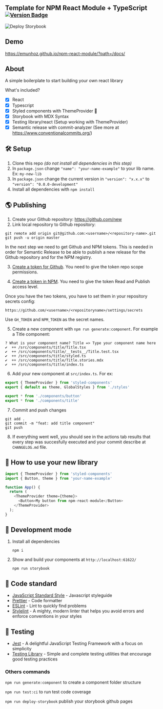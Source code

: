 ## Template for NPM React Module + TypeScript <sup>[![Version Badge](http://versionbadg.es/emunhoz/npm-react-module.svg)](https://npmjs.org/package/your-name-example)</sup>

![Deploy Storybook](https://github.com/emunhoz/npm-react-module/workflows/Deploy%20Storybook/badge.svg)

## Demo

https://emunhoz.github.io/npm-react-module/?path=/docs/

##  About

A simple boilerplate to start building your own react library

What's included?

- [x] React
- [x] Typescript
- [x] Styled components with ThemeProvider 💅
- [x] Storybook with MDX Syntax
- [x] Testing library/react (Setup working with ThemeProvider)
- [x] Semantic release with commit-analyzer (See more at https://www.conventionalcommits.org/)

## 🛠 Setup

1. Clone this repo _(do not install all dependencies in this step)_
2. In `package.json` change `"name": "your-name-example"` to your lib name. Ex: `my-new-lib`
3. In `package.json` change the current version in `"version": "x.x.x"` to `"version": "0.0.0-development"`
4. Install all dependencies with `npm install`

## 🌎 Publishing

1. Create your Github repository: https://github.com/new
2. Link local repository to Github repository:

```shell
git remote add origin git@github.com:<username>/<repository-name>.git
git push -u origin master
```

In the next step we need to get Github and NPM tokens. This is needed in order for Semantic Release to be able to publish a new release for the Github repository and for the NPM registry.

3. [Create a token for Github](https://help.github.com/en/github/authenticating-to-github/creating-a-personal-access-token-for-the-command-line). You need to give the token repo scope permissions.

4. [Create a token in NPM](https://docs.npmjs.com/creating-and-viewing-authentication-tokens). You need to give the token Read and Publish access level.

Once you have the two tokens, you have to set them in your repository secrets config:

```shell
https://github.com/<username>/<repositoryname>/settings/secrets
```

Use `GH_TOKEN` and `NPM_TOKEN` as the secret names.

5. Create a new component with `npm run generate:component`. For example a Title component:

```shell
? What is your component name? Title => Type your component name here
✔  ++ /src/components/title/Title.tsx
✔  ++ /src/components/title/__tests__/Title.test.tsx
✔  ++ /src/components/title/styled.ts
✔  ++ /src/components/title/Title.stories.mdx
✔  ++ /src/components/title/index.ts
```

6. Add your new component at `src/index.ts`. For ex:

```js
export { ThemeProvider } from 'styled-components'
export { default as theme, GlobalStyles } from './styles'

export * from './components/button'
export * from './components/title'
```

7. Commit and push changes

```shell
git add .
git commit -m "feat: add title component"
git push
```

8. If everything went well, you should see in the actions tab results that every step was succesfully executed and your commit describe at `CHANGELOG.md` file.

## 🧩 How to use your new library

```js
import { ThemeProvider } from 'styled-components'
import { Button, theme } from 'your-name-example'

function App() {
  return (
    <ThemeProvider theme={theme}>
      <Button>My button from npm-react-module</Button>
    </ThemeProvider>
  );
}

```

## 🚀 Development mode

1. Install all dependencies

   ```shell
   npm i
   ```

2. Show and build your components at `http://localhost:61622/`

   ```shell
   npm run storybook
   ```

## 🚨 Code standard

- [JavaScript Standard Style](https://standardjs.com/) - Javascript styleguide
- [Prettier](https://prettier.io/) - Code formatter
- [ESLint](https://eslint.org/) - Lint to quickly find problems
- [Stylelint](https://stylelint.io/) - A mighty, modern linter that helps you avoid errors and enforce conventions in your styles

## 🚥 Testing

- [Jest](https://jestjs.io/) - A delightful JavaScript Testing Framework with a focus on simplicity
- [Testing Library](https://testing-library.com/) - Simple and complete testing utilities that encourage good testing practices

### Others commands

`npm run generate:component` to create a component folder structure

`npm run test:ci` to run test code coverage

`npm run deploy-storybook` publish your storybook github pages
